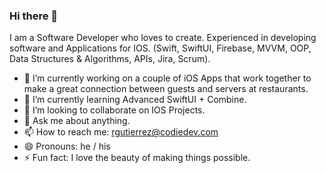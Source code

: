 ### Hi there 👋

I am a Software Developer who loves to create.
Experienced in developing software and Applications
for IOS. (Swift, SwiftUI, Firebase, MVVM, OOP,
Data Structures & Algorithms, APIs, Jira, Scrum).

- 🔭 I’m currently working on a couple of iOS Apps that work together
     to make a great connection between guests and servers at restaurants.
- 🌱 I’m currently learning Advanced SwiftUI + Combine.
- 👯 I’m looking to collaborate on IOS Projects.
- 💬 Ask me about anything.
- 📫 How to reach me: rgutierrez@codiedev.com
- 😄 Pronouns: he / his
- ⚡ Fun fact: I love the beauty of making things possible.
